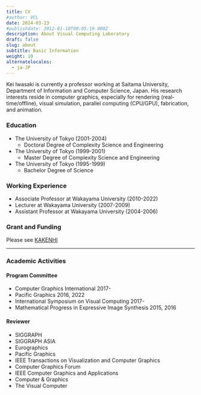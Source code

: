 ```yaml
---
title: CV 
#author: VCL 
date: 2024-03-23 
#publishdate: 2012-01-10T00:05:19.000Z
description: About Visual Computing Laboratory 
draft: false
slug: about
subtitle: Basic Information
weight: 10
alternatelocales:
  - ja-JP
---
```

Kei Iwasaki is currently a professor working at Saitama University,
Department of Information and Computer Science, Japan.
His research interests reside in computer graphics, especially for 
rendering (real-time/offline), visual simulation, parallel computing (CPU/GPU),
fabrication, and animation.

### Education
- The University of Tokyo (2001-2004)
  - Doctoral Degree of Complexity Science and Engineering
- The University of Tokyo (1999-2001)
  - Master Degree of Complexity Science and Engineering
- The University of Tokyo (1995-1999)
  - Bachelor Degree of Science

### Working Experience
- Associate Professor at Wakayama University (2010-2022)
- Lecturer at Wakayama University (2007-2009)
- Assistant Professor at Wakayama University (2004-2006)

### Grant and Funding
Please see [KAKENHI](https://nrid.nii.ac.jp/en/nrid/1000090379610/)

---
### Academic Activities
#### Program Committee 
- Computer Graphics International 2017-
- Pacific Graphics 2016, 2022
- International Symposium on Visual Computing 2017-
- Mathematical Progress in Expressive Image Synthesis 2015, 2016

#### Reviewer 
- SIGGRAPH
- SIGGRAPH ASIA
- Eurographics
- Pacific Graphics
- IEEE Transactions on Visualization and Computer Graphics
- Computer Graphics Forum
- IEEE Computer Graphics and Applications
- Computer & Graphics
- The Visual Computer 